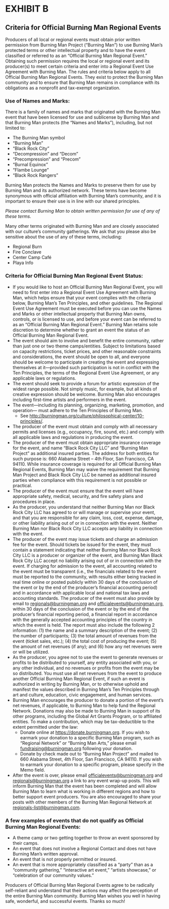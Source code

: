 # EXHIBIT B 

## Criteria for Official Burning Man Regional Events 

Producers of all local or regional events must obtain prior written permission from Burning Man Project (“Burning Man”) to use Burning Man’s protected terms or other intellectual property and to have the event classified or referred to as an “Official Burning Man Regional Event.”  
Obtaining such permission requires the local or regional event and its producer(s) to meet certain criteria and enter into a Regional Event Use Agreement with Burning Man.  The rules and criteria below apply to all Official Burning Man Regional Events.  They exist to protect the Burning Man community and to ensure that Burning Man remains in compliance with its obligations as a nonprofit and tax-exempt organization. 

### Use of Names and Marks: 

There is a family of names and marks that originated with the Burning Man event that have been licensed for use and sublicense by Burning Man and that Burning Man protects (the “Names and Marks”), including, but not limited to:

* The Burning Man symbol
* “Burning Man”
* “Black Rock City”
* “Decompression” and “Decom”
* “Precompression” and “Precom”
* “Burnal Equinox”
* “Flambe Lounge”
* “Black Rock Rangers”

Burning Man protects the Names and Marks to preserve them for use by Burning Man and its authorized network.  These terms have become synonymous with official affiliation with Burning Man’s community, and it is important to ensure their use is in line with our shared principles. 

*Please contact Burning Man to obtain written permission for use of any of these terms.*

Many other terms originated with Burning Man and are closely associated with our culture’s community gatherings. We ask that you please also be sensitive about the use of any of these terms, including:

* Regional Burn
* Fire Conclave
* Center Camp Café
* Playa Info

### Criteria for Official Burning Man Regional Event Status:

* If you would like to host an Official Burning Man Regional Event, you will need to first enter into a Regional Event Use Agreement with Burning Man, which helps ensure that your event complies with the criteria below, Burning Man’s Ten Principles, and other guidelines.  The Regional Event Use Agreement must be executed before you can use the Names and Marks or other intellectual property that Burning Man owns, controls, or is licensed to use, and before your event can be referred to as an “Official Burning Man Regional Event.”  Burning Man retains sole discretion to determine whether to grant an event the status of an Official Burning Man Regional Event.
* The event should aim to involve and benefit the entire community, rather than just one or two theme camps/entities.  Subject to limitations based on capacity restrictions, ticket prices, and other reasonable constraints and considerations, the event should be open to all, and everyone should be welcome to participate in creating the event and expressing themselves at it—provided such participation is not in conflict with the Ten Principles, the terms of the Regional Event Use Agreement, or any applicable laws or regulations.
* The event should seek to provide a forum for artistic expression of the widest range possible.  Not simply music, for example, but all kinds of creative expression should be welcome.  Burning Man also encourages including first-time artists and performers in the event.
* The event—including its planning, organizing, marketing, promotion, and operation— must adhere to the Ten Principles of Burning Man.
  * See http://burningman.org/culture/philosophical-center/10-principles/.
* The producer of the event must obtain and comply with all necessary permits and licenses (e.g., occupancy, fire, sound, etc.) and comply with all applicable laws and regulations in producing the event.
* The producer of the event must obtain appropriate insurance coverage for the event, and name “Black Rock City LLC” and “Burning Man Project” as additional insured parties.  The address for both entities for such purpose is: 660 Alabama Street – 4th Floor, San Francisco, CA 94110.  While insurance coverage is required for all Official Burning Man Regional Events, Burning Man may waive the requirement that Burning Man Project and Black Rock City LLC be named as additional insured parties when compliance with this requirement is not possible or practical.
* The producer of the event  must ensure that the event will have appropriate safety, medical, security, and fire safety plans and procedures in place.
* As the producer, you understand that neither Burning Man nor Black Rock City LLC has agreed to or will manage or supervise your event, and that you are responsible for any claim, loss, cost, expense, damage, or other liability arising out of or in connection with the event. Neither Burning Man nor Black Rock City LLC accepts any liability in connection with the event.
* The producer of the event may issue tickets and charge an admission fee for the event.  Should tickets be issued for the event, they must contain a statement indicating that neither Burning Man nor Black Rock City LLC is a producer or organizer of the event, and Burning Man Black Rock City LLC accept no liability arising out of or in connection with the event.  If charging for admission to the event, all accounting related to the event must be transparent (i.e., the financials related to the event must be reported to the community, with results either being tracked in real time online or posted publicly within 30 days of the conclusion of the event or by the end of the producer’s financial accounting period) and in accordance with applicable local and national tax laws and accounting standards.  The producer of the event must also provide by email to regionals@burningman.org and officialevents@burningman.org, within 30 days of the conclusion of the event or by the end of the producer’s financial reporting period, a financial report in accordance with the generally accepted accounting principles of the country in which the event is held.  The report must also include the following 2	information:
  (1) the name and a summary description of the event;
  (2) the number of participants;
  (3) the total amount of revenues from the event (ticket sales, etc.);
  (4) the total cost of producing the event;
  (5) the amount of net revenues (if any); and
  (6) how any net revenues were or will be utilized.
* As the producer, you agree not to use the event to generate revenues or profits to be distributed to yourself, any entity associated with you, or any other individual, and no revenues or profits from the event may be so distributed.  You must use all net revenues from the event to produce another Official Burning Man Regional Event, if such an event is authorized in writing by Burning Man, or to otherwise uphold and manifest the values described in Burning Man’s Ten Principles through art and culture, education, civic engagement, and human services.
* Burning Man encourages the producer to donate a portion of the event’s net revenues, if applicable, to Burning Man to help fund the Regional Network.  Donations may also be made to Burning Man in support of its other programs, including the Global Art Grants Program, or to affiliated entities.  To make a contribution, which may be tax-deductible to the extent permitted under the law:
    * Donate online at https://donate.burningman.org.  If you wish to earmark your donation to a specific Burning Man program, such as “Regional Network” or “Burning Man Arts,” please email fundraising@burningman.org following your donation.
    * Donate by check made out to “Burning Man Project” and mailed to 660 Alabama Street, 4th Floor, San Francisco, CA 94110.  If you wish to earmark your donation to a specific program, please specify in the Memo field.
* After the event is over, please email officialevents@burningman.org and regionals@burningman.org a link to any event wrap-up posts.  This will inform Burning Man that the event has been completed and will allow Burning Man to learn what is working in different regions and how to better support event producers.  You are also encouraged to share your posts with other members of the Burning Man Regional Network at regionals-list@burningman.com.

### A few examples of events that do not qualify as Official Burning Man Regional Events:
* A theme camp or two getting together to throw an event sponsored by their camps.
* An event that does not involve a Regional Contact and does not have Burning Man’s written approval.
* An event that is not properly permitted or insured.
* An event that is more appropriately classified as a “party” than as a “community gathering,” “interactive art event,” “artists showcase,” or “celebration of our community values.”

Producers of Official Burning Man Regional Events agree to be radically self-reliant and understand that their actions may affect the perception of the entire Burning Man community.  Burning Man wishes you well in having safe, wonderful, and successful events.  Thanks so much! 
